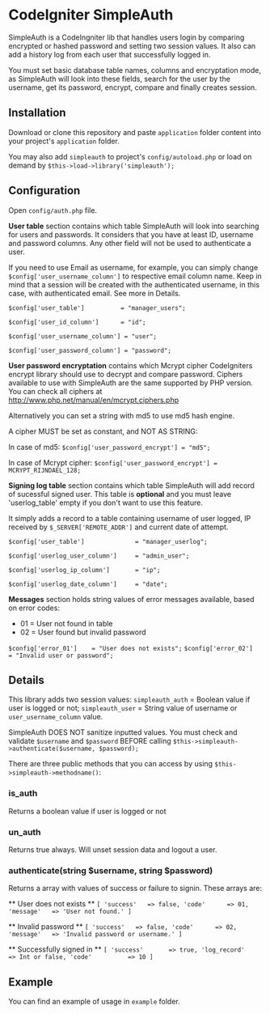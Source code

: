 CodeIgniter SimpleAuth
=======================

SimpleAuth is a CodeIngniter lib that handles users login by comparing encrypted or hashed password and setting two session values. It also can add a history log from each user that successfully logged in.

You must set basic database table names, columns and encryptation mode, as SimpleAuth will look into these fields, search for the user by the username, get its password, encrypt, compare and finally creates session.

Installation
-----------------------

Download or clone this repository and paste `application` folder content into your project's `application` folder.

You may also add `simpleauth` to project's `config/autoload.php` or load on demand by `$this->load->library('simpleauth');`

Configuration
-----------------------
Open `config/auth.php` file.

**User table** section contains which table SimpleAuth will look into searching for users and passwords. It considers that you have at least ID, username and password columns. Any other field will not be used to authenticate a user.

If you need to use Email as username, for example, you can simply change `$config['user_username_column']` to respective email column name. Keep in mind that a session will be created with the authenticated username, in this case, with authenticated email. See more in Details.

`$config['user_table'] 			= "manager_users";`

`$config['user_id_column'] 		= "id";`

`$config['user_username_column'] = "user";`

`$config['user_password_column'] = "password";`

**User password encryptation** contains which Mcrypt cipher CodeIgniters encrypt library should use to decrypt and compare password. Ciphers available to use with SimpleAuth are the same supported by PHP version. You can check all ciphers at http://www.php.net/manual/en/mcrypt.ciphers.php

Alternatively you can set a string with md5 to use md5 hash engine.

A cipher MUST be set as constant, and NOT AS STRING:

In case of md5:
`$config['user_password_encrypt'] = "md5";`

In case of Mcrypt cipher:
`$config['user_password_encrypt'] = MCRYPT_RIJNDAEL_128;`

**Signing log table** section contains which table SimpleAuth will add record of sucessful signed user. This table is  **optional** and you must leave 'userlog_table' empty if you don't want to use this feature.

It simply adds a record to a table containing username of user logged, IP received by `$_SERVER['REMOTE_ADDR']` and current date of attempt.

`$config['user_table'] 				= "manager_userlog";`

`$config['userlog_user_column'] 	= "admin_user";`

`$config['userlog_ip_column'] 		= "ip";`

`$config['userlog_date_column']		= "date";`



**Messages** section holds string values of error messages available, based on error codes:

+ 01 = User not found in table
+ 02 = User found but invalid password

`$config['error_01'] 	= "User does not exists";`
`$config['error_02'] 	= "Invalid user or password";`

Details
-----------------------
This library adds two session values:
`simpleauth_auth` 	= Boolean value if user is logged or not;
`simpleauth_user` 	= String value of username or `user_username_column` value.

SimpleAuth DOES NOT sanitize inputted values. You must check and validate `$username` and `$password` BEFORE calling `$this->simpleauth->authenticate($username, $password);`

There are three public methods that you can access by using `$this->simpleauth->methodname()`:


### is_auth
Returns a boolean value if user is logged or not

### un_auth
Returns true always. Will unset session data and logout a user.

### authenticate(string $username, string $password)
Returns a array with values of success or failure to signin.
These arrays are:


** User does not exists **
`
[
	'success'	=> false,
	'code'		=> 01,
	'message'	=> 'User not found.'
]
`

** Invalid password **
`
[
	'success'	=> false,
	'code'		=> 02,
	'message'	=> 'Invalid password or username.'
]
`

** Successfully signed in **
`
[
	'success'		=> true,
	'log_record'	=> Int or false,
	'code'			=> 10
]
`


Example
-----------------------

You can find an example of usage in `example` folder.

